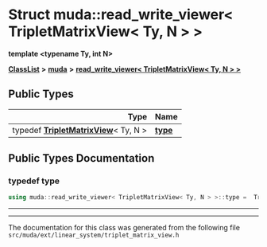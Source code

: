 

# Struct muda::read\_write\_viewer&lt; TripletMatrixView&lt; Ty, N &gt; &gt;

**template &lt;typename Ty, int N&gt;**



[**ClassList**](annotated.md) **>** [**muda**](namespacemuda.md) **>** [**read\_write\_viewer&lt; TripletMatrixView&lt; Ty, N &gt; &gt;**](structmuda_1_1read__write__viewer_3_01_triplet_matrix_view_3_01_ty_00_01_n_01_4_01_4.md)






















## Public Types

| Type | Name |
| ---: | :--- |
| typedef [**TripletMatrixView**](classmuda_1_1_triplet_matrix_view_base.md)&lt; Ty, N &gt; | [**type**](#typedef-type)  <br> |
















































## Public Types Documentation




### typedef type 

```C++
using muda::read_write_viewer< TripletMatrixView< Ty, N > >::type =  TripletMatrixView<Ty, N>;
```




<hr>

------------------------------
The documentation for this class was generated from the following file `src/muda/ext/linear_system/triplet_matrix_view.h`

